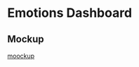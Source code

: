 # Emotions Dashboard

## Mockup
[moockup]("https://github.com/milesccoleman/emotionsdashboard/blob/master/Presentation1.png?raw=true")
